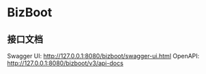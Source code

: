 # BizBoot

## 接口文档
Swagger UI:
http://127.0.0.1:8080/bizboot/swagger-ui.html 
OpenAPI:
http://127.0.0.1:8080/bizboot/v3/api-docs
